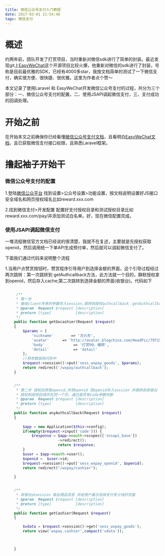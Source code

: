 ```yaml
---
title: 微信公众号支付入门教程
date: 2017-03-01 21:54:48
tags: 微信支付
---
```


# 概述

约两年前，团队开发了打赏项目，当时重新对微信sdk进行了简单的封装。最近发现git上[EasyWeChat](https://easywechat.org)这个开源项目比较火爆，他重新对微信的sdk进行了封装，号称是目前最优雅的SDK，已经有4000多star，我按文档简单的测试了一下微信支付，确实很方便、很快捷、很优雅。这里为作者点个赞～

本文记录了使用Laravel 和 EasyWeChat开发微信公众号支付的过程，共分为三个部分：一、微信公众号支付的配置，二、使用JSAPI调起微信支付，三、支付成功的回调处理。

# 开始之前

在开始本文之前确保你已经看懂[微信公众号支付文档](https://pay.weixin.qq.com/wiki/doc/api/jsapi.php?chapter=7_1)，且看明白[EasyWeChat文档](https://easywechat.org/zh-cn/docs/)，且已获取微信支付接口权限，且熟悉Laravel框架。

# 撸起袖子开始干

### 微信公众号支付的配置
1.登陆[微信公众平台](http://mp.weixin.qq.com) 找到设置>公众号设置>功能设置，按文档说明设置好JS接口安全域名和网页授权域名比如reward.xxx.com

2.找到微信支付>开发配置 配置好支付授权目录和测试授权目录比如reward.xxx.com/pay/并添加测试白名单。好，现在微信配置完成。

### 使用JSAPI调起微信支付
一堆流程微信官方文档已经说的很清楚，我就不在复述，主要就是先授权获取openid，然后调用统一下单API生成预付单，然后就可以调起微信支付了。

下面我们通过代码来说明整个流程

1.当用户点赞赏按钮时，赞赏程序引导用户到选择金额的界面，这个引导过程经过两次跳转：第一次跳转到
getAuthcallback方法，此方法就一个目的，静默授权拿到openid，然后存入cache;第二次跳转到选择金额的界面(收银台)。代码如下 

```php

     /**
     * 第一步
     * 接收client传来的参数存入session,跳转到授权authcallback：getAuthcallback方法
     * @param  Request $request [description]
     * @return [type]           [description]
     */
    public function getGocashier(Request $request) 
    {
        $params = [
            'nickname'        => '方兴东',
            'avatar'      => 'http://avatar.blogchina.com/HeadPic/79715b4b3d995d350689194113978c7b!m160',
            'body'             => '打赏99，爆照',
            'detail'           => 'detail'
        ];
        //把参数放到闪存中
        $request->session()->put('sess_wxpay_goods', $params);
        return redirect('/wxpay/authcallback');
    }


    /**
     * 第二步 授权后获取openid,并把openid 把openid存入session 并跳转到收银台
     * 授权和授权回调页在同一个页，通过是否有code参数判断
     * @param  Request $request [description]
     * @return [type]           [description]
     */
    public function anyAuthcallback(Request $request) 
    {
        
        $app = new Application($this->config);
        if(empty($request->input('code'))) {
            $response = $app->oauth->scopes(['snsapi_base'])
                        ->redirect();
                        return $response;
        }
        $user = $app->oauth->user();
        $openid =  $user->id;
        $request->session()->put('sess_wxpay_openid', $openid);
        return redirect("/wxpay/cashier");
        
    }


    /**
     * 收银台从session 取出商品信息 并给用户展示选择支付多少钱的页面
     * @param  Request $request [description]
     * @return [type]           [description]
     */
    public function getCashier(Request $request)
    {

        $vdata = $request->session()->get('sess_wxpay_goods');
        return view('wxpay.cashier',compact('vdata'));
        


    }


```







